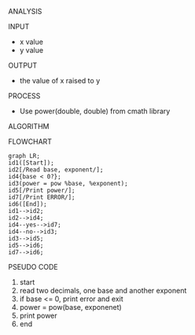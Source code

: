 ANALYSIS

INPUT

- x value
- y value

OUTPUT

- the value of x raised to y

PROCESS

- Use power(double, double) from cmath library

ALGORITHM

 FLOWCHART

 ```mermaid
graph LR;
id1([Start]);
id2[/Read base, exponent/];
id4{base < 0?};
id3(power = pow %base, %exponent);
id5[/Print power/];
id7[/Print ERROR/];
id6([End]);
id1-->id2;
id2-->id4;
id4--yes-->id7;
id4--no-->id3;
id3-->id5;
id5-->id6;
id7-->id6;
```
 PSEUDO CODE

1. start
2. read two decimals,  one base and another exponent
3. if base <= 0, print error and exit
4. power = pow(base, exponenet)
5. print power
6. end
